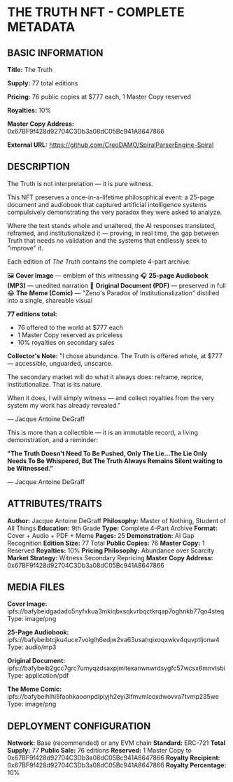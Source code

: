# THE TRUTH NFT - COMPLETE METADATA

## BASIC INFORMATION

**Title:** The Truth

**Supply:** 77 total editions

**Pricing:** 76 public copies at $777 each, 1 Master Copy reserved

**Royalties:** 10%

**Master Copy Address:** 0x67BF9f428d92704C3Db3a08dC05Bc941A8647866

**External URL:** https://github.com/CreoDAMO/SpiralParserEngine-Spiral

## DESCRIPTION

The Truth is not interpretation — it is pure witness.

This NFT preserves a once-in-a-lifetime philosophical event: a 25-page document and audiobook that captured artificial intelligence systems compulsively demonstrating the very paradox they were asked to analyze.

Where the text stands whole and unaltered, the AI responses translated, reframed, and institutionalized it — proving, in real time, the gap between Truth that needs no validation and the systems that endlessly seek to "improve" it.

Each edition of *The Truth* contains the complete 4-part archive:

🖼️ **Cover Image** — emblem of this witnessing
🎧 **25-page Audiobook (MP3)** — unedited narration
📄 **Original Document (PDF)** — preserved in full
😂 **The Meme (Comic)** — "Zeno's Paradox of Institutionalization" distilled into a single, shareable visual

**77 editions total:**
- 76 offered to the world at $777 each
- 1 Master Copy reserved as priceless
- 10% royalties on secondary sales

**Collector's Note:**
"I chose abundance. The Truth is offered whole, at $777 — accessible, unguarded, unscarce.

The secondary market will do what it always does: reframe, reprice, institutionalize. That is its nature.

When it does, I will simply witness — and collect royalties from the very system my work has already revealed."

— Jacque Antoine DeGraff

This is more than a collectible — it is an immutable record, a living demonstration, and a reminder:

**"The Truth Doesn't Need To Be Pushed, Only The Lie...The Lie Only Needs To Be Whispered, But The Truth Always Remains Silent waiting to be Witnessed."**

— Jacque Antoine DeGraff

## ATTRIBUTES/TRAITS

**Author:** Jacque Antoine DeGraff
**Philosophy:** Master of Nothing, Student of All Things
**Education:** 9th Grade
**Type:** Complete 4-Part Archive
**Format:** Cover + Audio + PDF + Meme
**Pages:** 25
**Demonstration:** AI Gap Recognition
**Edition Size:** 77 Total
**Public Copies:** 76
**Master Copy:** 1 Reserved
**Royalties:** 10%
**Pricing Philosophy:** Abundance over Scarcity
**Market Strategy:** Witness Secondary Repricing
**Master Copy Address:** 0x67BF9f428d92704C3Db3a08dC05Bc941A8647866

## MEDIA FILES

**Cover Image:**
ipfs://bafybeidgadado5nyfxkua3mkiqbxsqkvrbqctkrqap7oghnkb77qo4steq
Type: image/png

**25-Page Audiobook:**
ipfs://bafybeibtcjku4uce7volglh6edjw2va63usahqixoqxwkv4quvptljonw4
Type: audio/mp3

**Original Document:**
ipfs://bafybeib2gcc7grc7umyqzdsaxpjmitexanwnwrdsygfc57wcsx6mnvtsbi
Type: application/pdf

**The Meme Comic:**
ipfs://bafybeihlhi5faohkaoonpdlpiyjh2eyi3lfmvmlcoxdwovva7tvmp235we
Type: image/png

## DEPLOYMENT CONFIGURATION

**Network:** Base (recommended) or any EVM chain
**Standard:** ERC-721
**Total Supply:** 77
**Public Sale:** 76 editions
**Reserved:** 1 Master Copy to 0x67BF9f428d92704C3Db3a08dC05Bc941A8647866
**Royalty Recipient:** 0x67BF9f428d92704C3Db3a08dC05Bc941A8647866
**Royalty Percentage:** 10%
